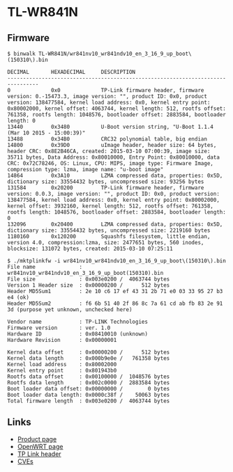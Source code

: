 # TL-WR841N

## Firmware

```
$ binwalk TL-WR841N/wr841nv10_wr841ndv10_en_3_16_9_up_boot\(150310\).bin

DECIMAL       HEXADECIMAL     DESCRIPTION
--------------------------------------------------------------------------------
0             0x0             TP-Link firmware header, firmware version: 0.-15473.3, image version: "", product ID: 0x0, product version: 138477584, kernel load address: 0x0, kernel entry point: 0x80002000, kernel offset: 4063744, kernel length: 512, rootfs offset: 761358, rootfs length: 1048576, bootloader offset: 2883584, bootloader length: 0
13440         0x3480          U-Boot version string, "U-Boot 1.1.4 (Mar 10 2015 - 15:00:39)"
13488         0x34B0          CRC32 polynomial table, big endian
14800         0x39D0          uImage header, header size: 64 bytes, header CRC: 0x8E2B46CA, created: 2015-03-10 07:00:39, image size: 35711 bytes, Data Address: 0x80010000, Entry Point: 0x80010000, data CRC: 0x72C78246, OS: Linux, CPU: MIPS, image type: Firmware Image, compression type: lzma, image name: "u-boot image"
14864         0x3A10          LZMA compressed data, properties: 0x5D, dictionary size: 33554432 bytes, uncompressed size: 93256 bytes
131584        0x20200         TP-Link firmware header, firmware version: 0.0.3, image version: "", product ID: 0x0, product version: 138477584, kernel load address: 0x0, kernel entry point: 0x80002000, kernel offset: 3932160, kernel length: 512, rootfs offset: 761358, rootfs length: 1048576, bootloader offset: 2883584, bootloader length: 0
132096        0x20400         LZMA compressed data, properties: 0x5D, dictionary size: 33554432 bytes, uncompressed size: 2219160 bytes
1180160       0x120200        Squashfs filesystem, little endian, version 4.0, compression:lzma, size: 2477651 bytes, 560 inodes, blocksize: 131072 bytes, created: 2015-03-10 07:25:11
```

```
$ ./mktplinkfw -i wr841nv10_wr841ndv10_en_3_16_9_up_boot\(150310\).bin 
File name              : wr841nv10_wr841ndv10_en_3_16_9_up_boot(150310).bin
File size              : 0x003e0200 /  4063744 bytes
Version 1 Header size  : 0x00000200 /      512 bytes
Header MD5Sum1         : 2e 10 c6 17 ef 43 31 2b 71 e0 03 33 95 27 b3 e4 (ok)
Header MD5Sum2         : f6 6b 51 40 2f 86 8c 7a 61 cd ab fb 83 2e 91 3d (purpose yet unknown, unchecked here)

Vendor name            : TP-LINK Technologies
Firmware version       : ver. 1.0
Hardware ID            : 0x08410010 (unknown)
Hardware Revision      : 0x00000001

Kernel data offset     : 0x00000200 /      512 bytes
Kernel data length     : 0x000b9e0e /   761358 bytes
Kernel load address    : 0x80002000
Kernel entry point     : 0x801943b0
Rootfs data offset     : 0x00100000 /  1048576 bytes
Rootfs data length     : 0x002c0000 /  2883584 bytes
Boot loader data offset: 0x00000000 /        0 bytes
Boot loader data length: 0x0000c38f /    50063 bytes
Total firmware length  : 0x003e0200 /  4063744 bytes
```

## Links

 - [Product page](https://www.tp-link.com/it/support/download/tl-wr841n/v10/)
 - [OpenWRT page](https://openwrt.org/toh/tp-link/tl-wr841nd)
 - [TP Link header](https://oldwiki.archive.openwrt.org/doc/techref/header)
 - [CVEs](https://www.cvedetails.com/vulnerability-list.php?vendor_id=11936&product_id=23482&version_id=0&page=1&hasexp=0&opdos=0&opec=0&opov=0&opcsrf=0&opgpriv=0&opsqli=0&opxss=0&opdirt=0&opmemc=0&ophttprs=0&opbyp=0&opfileinc=0&opginf=0&cvssscoremin=1&cvssscoremax=0&year=0&month=0&cweid=0&order=1&trc=3&sha=3bd1591ed25ebc92cae58c9f45417e81f43a35dd)
